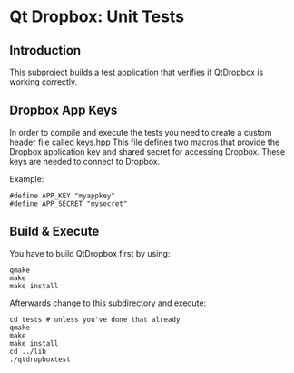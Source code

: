 # Qt Dropbox: Unit Tests

## Introduction
This subproject builds a test application that verifies if QtDropbox is working correctly.

## Dropbox App Keys
In order to compile and execute the tests you need to create a custom header file called keys.hpp
This file defines two macros that provide the Dropbox application key and shared secret for accessing Dropbox. These keys are needed to connect to Dropbox.

Example:
```
#define APP_KEY "myappkey"
#define APP_SECRET "mysecret"
```

## Build & Execute
You have to build QtDropbox first by using:

```
qmake
make
make install
```

Afterwards change to this subdirectory and execute:
```
cd tests # unless you've done that already
qmake
make
make install
cd ../lib
./qtdropboxtest
```

